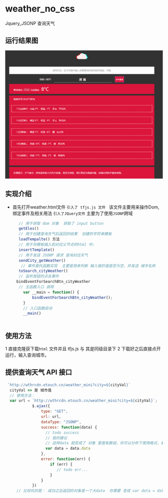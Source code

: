 # weather_no_css
 Jquery_JSONP 查询天气
## 运行结果图

![images](https://github.com/Keviniswhite/weather_no_css/blob/master/weather.png)
## 实现介绍
- 首先打开weather.html文件
``引入了 tfjs.js 文件 ``  该文件主要用来操作Dom,绑定事件及相关用法
```引入了JQuery文件```  主要为了使用``JSONP``跨域
```js
      // 用于获取 dom 对象  获取了 input button 
      getEles()  
      // 用于创建查询天气后返回的结果  创建的字符串模板 
      loadTempalte() 方法 
      // 用于将模板插入到对应父节点的html 中;
      insertTemplate()
      // 用于发送 JSONP 请求 查询对应天气
      sendCity_getWeather()
       // 事件委托函数实现  主要是用来判断 输入框的值是否为空，并发送 城市名称
      toSearch_cityWeather()
      // 监听按钮的点击事件
     bindEventForSearchBtn_cityWeather
      // 主函数入口 调用
        var __main = function() {
            bindEventForSearchBtn_cityWeather();
        }
        // 入口函数启动
        __main()
       
````

## 使用方法
1 直接克隆获下载``html`` 文件并且 tfjs.js 与 其是同级目录下
2 下载好之后直接点开运行，输入查询城市。



## 提供查询天气 API 接口
```js
 `http://wthrcdn.etouch.cn/weather_mini?city=${cityVal}`
  cityVal => 是 城市值
  // 使用方法：
  var url = `http://wthrcdn.etouch.cn/weather_mini?city=${cityVal}`;
            $.ajax({
                type: "GET",
                url: url,
                dataType: "JSONP",
                success: function(data) {
                  // todo success
                  // 我的建议
                  // 这样data 就变成了 对象 里面有数组，你可以分析下使用格式，看你自己的想法了...
                  var data = data.data  
                },
                error: function(err) {
                    if (err) {
                       // todo err...
                    }
                }
            })
     // 比较坑的是： 成功之后返回的对象是一个大data  你需要 变成 var data = data.data; 这样来使用;可以输入到控制台查看结果
```
